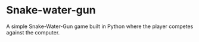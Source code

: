 # Snake-water-gun
A simple Snake-Water-Gun game built in Python where the player competes against the computer.
